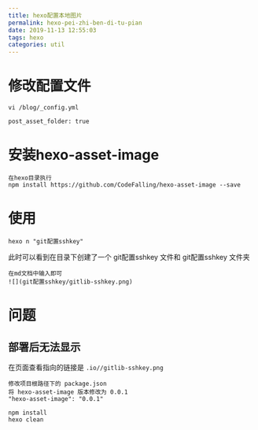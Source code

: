 ```yaml
---
title: hexo配置本地图片
permalink: hexo-pei-zhi-ben-di-tu-pian
date: 2019-11-13 12:55:03
tags: hexo
categories: util
---
```

# 修改配置文件
```$xslt
vi /blog/_config.yml

post_asset_folder: true
```
<!--more-->

# 安装hexo-asset-image
```$xslt
在hexo目录执行
npm install https://github.com/CodeFalling/hexo-asset-image --save
```

# 使用
```
hexo n "git配置sshkey"
```
此时可以看到在目录下创建了一个 git配置sshkey 文件和 git配置sshkey 文件夹

```$xslt
在md文档中输入即可
![](git配置sshkey/gitlib-sshkey.png)
```

# 问题
## 部署后无法显示
在页面查看指向的链接是 ```.io//gitlib-sshkey.png```  

```$xslt
修改项目根路径下的 package.json
将 hexo-asset-image 版本修改为 0.0.1
"hexo-asset-image": "0.0.1"

npm install
hexo clean
```


